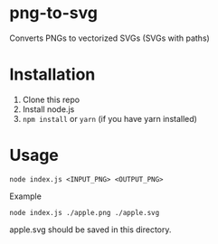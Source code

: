 # png-to-svg

Converts PNGs to vectorized SVGs (SVGs with paths)

# Installation

1. Clone this repo
2. Install node.js
3. `npm install` or `yarn` (if you have yarn installed)

# Usage

```
node index.js <INPUT_PNG> <OUTPUT_PNG>
```

Example

```
node index.js ./apple.png ./apple.svg
```

apple.svg should be saved in this directory.

